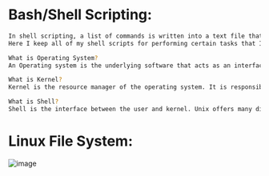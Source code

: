# Bash/Shell Scripting:

```bash
In shell scripting, a list of commands is written into a text file that instructs applications to carry out specific tasks.
Here I keep all of my shell scripts for performing certain tasks that I perform on a daily basis.

What is Operating System?
An Operating system is the underlying software that acts as an interface between the user and the compute resources.

What is Kernel?
Kernel is the resource manager of the operating system. It is responsible for sharing system resources between multiple processes that are running in the system.

What is Shell?
Shell is the interface between the user and kernel. Unix offers many different types of shells like bourne shell, bourne again shell, C shell, T shell, K shell, and N shell, etc..,

```

# Linux File System:

![image](https://github.com/thangacodes/shell-scripting/assets/38905243/35ee0bdc-d110-4c35-9ec5-dbbb86f87f85)





